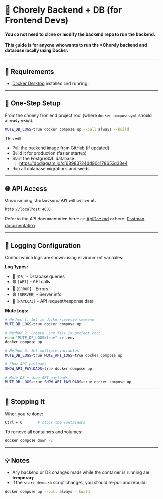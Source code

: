 # 🧠 Chorely Backend + DB (for Frontend Devs)


#### You do **not** need to clone or modify the backend repo to run the backend.

#### This guide is for anyone who wants to run the ***Chorely backend and database** locally using Docker. 
---

## 🧰 Requirements
- [Docker Desktop](https://www.docker.com/products/docker-desktop/) installed and running.

---

## 🚀 One-Step Setup
From the chorely frontend project root (where `docker-compose.yml` should already exist):

```bash
MUTE_DB_LOGS=true docker compose up --pull always --build
```

This will:
- Pull the backend image from GitHub (if updated)
- Build it for production (faster startup)
- Start the PostgreSQL database
    - https://dbdiagram.io/d/68983724dd90d178653d33e4
- Run all database migrations and seeds

---

## 🌐 API Access
Once running, the backend API will be live at:
```
http://localhost:4000
```

Refer to the API documentation here:
👉 [ApiDoc.md](https://github.com/lmmeqa/chorely-backend/blob/main/ApiDoc.md)
or here: [Postman documentation](https://documenter.getpostman.com/view/19704779/2sB3BEnA6u)

---

## 📝 Logging Configuration
Control which logs are shown using environment variables:

**Log Types:**
- 🔵 `[DB]` - Database queries
- 🟢 `[API]` - API calls  
- 🔴 `[ERROR]` - Errors
- 🟣 `[SERVER]` - Server info
- 🔷 `[PAYLOAD]` - API request/response data

**Mute Logs:**
```bash
# Method 1: Set in docker-compose command
MUTE_DB_LOGS=true docker compose up

# Method 2: Create .env file in project root
echo "MUTE_DB_LOGS=true" >> .env
docker compose up

# Method 3: Set multiple variables
MUTE_DB_LOGS=true MUTE_API_LOGS=true docker compose up

# Show API payloads
SHOW_API_PAYLOADS=true docker compose up

# Mute DB + show API payloads
MUTE_DB_LOGS=true SHOW_API_PAYLOADS=true docker compose up
```

---

## 🛑 Stopping It
When you're done:
```bash
Ctrl + C       # stops the containers
```
To remove all containers and volumes:
```bash
docker compose down -v
```

---

## 💡 Notes
- Any backend or DB changes made while the container is running are **temporary**.
- If the `start_demo.sh` script changes, you should re-pull and rebuild:
```bash
docker compose up --pull always --build
```
